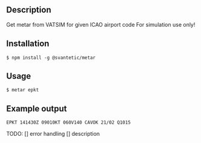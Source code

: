 ## Description

Get metar from VATSIM for given ICAO airport code
For simulation use only!

## Installation

```
$ npm install -g @svantetic/metar
```


## Usage

```
$ metar epkt
```

## Example output

```
EPKT 141430Z 09010KT 060V140 CAVOK 21/02 Q1015
```

TODO:
[] error handling
[] description
